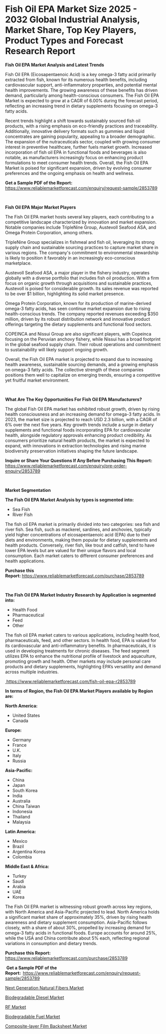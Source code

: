 <p><h1>Fish Oil EPA Market Size 2025 - 2032 Global Industrial Analysis, Market Share, Top Key Players, Product Types and Forecast Research Report</h1></p><p><strong>Fish Oil EPA Market Analysis and Latest Trends</strong></p>
<p><p>Fish Oil EPA (Eicosapentaenoic Acid) is a key omega-3 fatty acid primarily extracted from fish, known for its numerous health benefits, including cardiovascular support, anti-inflammatory properties, and potential mental health improvements. The growing awareness of these benefits has driven demand, particularly among health-conscious consumers. The Fish Oil EPA Market is expected to grow at a CAGR of 6.00% during the forecast period, reflecting an increasing trend in dietary supplements focusing on omega-3 fatty acids.</p><p>Recent trends highlight a shift towards sustainably sourced fish oil products, with a rising emphasis on eco-friendly practices and traceability. Additionally, innovative delivery formats such as gummies and liquid concentrates are gaining popularity, appealing to a broader demographic. The expansion of the nutraceuticals sector, coupled with growing consumer interest in preventive healthcare, further fuels market growth. Increased incorporation of fish oil EPA in functional foods and beverages is also notable, as manufacturers increasingly focus on enhancing product formulations to meet consumer health trends. Overall, the Fish Oil EPA Market is poised for significant expansion, driven by evolving consumer preferences and the ongoing emphasis on health and wellness.</p></p>
<p><strong>Get a Sample PDF of the Report:&nbsp;</strong> <a href="https://www.reliablemarketforecast.com/enquiry/request-sample/2853789?utm_campaign=1885&utm_medium=2&utm_source=Github&utm_content=ia&utm_term=12032025&utm_id=fish-oil-epa">https://www.reliablemarketforecast.com/enquiry/request-sample/2853789</a></p>
<p>&nbsp;</p>
<p><strong>Fish Oil EPA Major Market Players</strong></p>
<p><p>The Fish Oil EPA market hosts several key players, each contributing to a competitive landscape characterized by innovation and market expansion. Notable companies include TripleNine Group, Austevoll Seafood ASA, and Omega Protein Corporation, among others. </p><p>TripleNine Group specializes in fishmeal and fish oil, leveraging its strong supply chain and sustainable sourcing practices to capture market share in various regions. The company's commitment to environmental stewardship is likely to position it favorably in an increasingly eco-conscious marketplace.</p><p>Austevoll Seafood ASA, a major player in the fishery industry, operates globally with a diverse portfolio that includes fish oil production. With a firm focus on organic growth through acquisitions and sustainable practices, Austevoll is poised for considerable growth. Its sales revenue was reported to be over $1 billion, highlighting its solid market presence.</p><p>Omega Protein Corporation, known for its production of marine-derived omega-3 fatty acids, has seen continue market expansion due to rising health-conscious trends. The company reported revenues exceeding $350 million, driven by its robust distribution network and innovative product offerings targeting the dietary supplements and functional food sectors.</p><p>COPEINCA and Nissui Group are also significant players, with Copeinca focusing on the Peruvian anchovy fishery, while Nissui has a broad footprint in the global seafood supply chain. Their robust operations and commitment to sustainability will likely support ongoing growth.</p><p>Overall, the Fish Oil EPA market is projected to expand due to increasing health awareness, sustainable sourcing demands, and a growing emphasis on omega-3 fatty acids. The collective strength of these companies positions them well to capitalize on emerging trends, ensuring a competitive yet fruitful market environment.</p></p>
<p>&nbsp;</p>
<p><strong>What Are The Key Opportunities For Fish Oil EPA Manufacturers?</strong></p>
<p><p>The global Fish Oil EPA market has exhibited robust growth, driven by rising health consciousness and an increasing demand for omega-3 fatty acids. In 2023, the market size is projected to reach USD 2.3 billion, with a CAGR of 6% over the next five years. Key growth trends include a surge in dietary supplements and functional foods incorporating EPA for cardiovascular health, alongside regulatory approvals enhancing product credibility. As consumers prioritize natural health products, the market is expected to expand, with innovations in extraction technologies and rising marine biodiversity preservation initiatives shaping the future landscape.</p></p>
<p><strong>Inquire or Share Your Questions If Any Before Purchasing This Report:</strong> <a href="https://www.reliablemarketforecast.com/enquiry/pre-order-enquiry/2853789?utm_campaign=1885&utm_medium=2&utm_source=Github&utm_content=ia&utm_term=12032025&utm_id=fish-oil-epa">https://www.reliablemarketforecast.com/enquiry/pre-order-enquiry/2853789</a></p>
<p>&nbsp;</p>
<p><strong>Market Segmentation</strong></p>
<p><strong>The Fish Oil EPA Market Analysis by types is segmented into:</strong></p>
<p><ul><li>Sea Fish</li><li>River Fish</li></ul></p>
<p><p>The fish oil EPA market is primarily divided into two categories: sea fish and river fish. Sea fish, such as mackerel, sardines, and anchovies, typically yield higher concentrations of eicosapentaenoic acid (EPA) due to their diets and environments, making them popular for dietary supplements and health products. Conversely, river fish, like trout and catfish, tend to have lower EPA levels but are valued for their unique flavors and local consumption. Each market caters to different consumer preferences and health applications.</p></p>
<p><strong>Purchase this Report:&nbsp;</strong><a href="https://www.reliablemarketforecast.com/purchase/2853789?utm_campaign=1885&utm_medium=2&utm_source=Github&utm_content=ia&utm_term=12032025&utm_id=fish-oil-epa">https://www.reliablemarketforecast.com/purchase/2853789</a></p>
<p>&nbsp;</p>
<p><strong>The Fish Oil EPA Market Industry Research by Application is segmented into:</strong></p>
<p><ul><li>Health Food</li><li>Pharmaceutical</li><li>Feed</li><li>Other</li></ul></p>
<p><p>The fish oil EPA market caters to various applications, including health food, pharmaceuticals, feed, and other sectors. In health food, EPA is valued for its cardiovascular and anti-inflammatory benefits. In pharmaceuticals, it is used in developing treatments for chronic diseases. The feed segment utilizes EPA to enhance the nutritional profile of livestock and aquaculture, promoting growth and health. Other markets may include personal care products and dietary supplements, highlighting EPA’s versatility and demand across multiple industries.</p></p>
<p><a href="https://www.reliablemarketforecast.com/fish-oil-epa-r2853789?utm_campaign=1885&utm_medium=2&utm_source=Github&utm_content=ia&utm_term=12032025&utm_id=fish-oil-epa">&nbsp;https://www.reliablemarketforecast.com/fish-oil-epa-r2853789</a></p>
<p><strong>In terms of Region, the Fish Oil EPA Market Players available by Region are:</strong></p>
<p>
    <p> <strong> North America: </strong>
        <ul>
            <li>United States</li>
            <li>Canada</li>
        </ul>
        </p> 
    <p> <strong> Europe: </strong>
        <ul>
            <li>Germany</li>
            <li>France</li>
            <li>U.K.</li>
            <li>Italy</li>
            <li>Russia</li>
        </ul>
        </p> 
    <p> <strong> Asia-Pacific: </strong>
        <ul>
            <li>China</li>
            <li>Japan</li>
            <li>South Korea</li>
            <li>India</li>
            <li>Australia</li>
            <li>China Taiwan</li>
            <li>Indonesia</li>
            <li>Thailand</li>
            <li>Malaysia</li>
        </ul>
        </p> 
    <p> <strong> Latin America: </strong>
        <ul>
            <li>Mexico</li>
            <li>Brazil</li>
            <li>Argentina Korea</li>
            <li>Colombia</li>
        </ul>
        </p> 
    <p> <strong> Middle East & Africa: </strong>
        <ul>
            <li>Turkey</li>
            <li>Saudi</li>
            <li>Arabia</li>
            <li>UAE</li>
            <li>Korea</li>
        </ul>
    </p>
    </p>
<p><p>The Fish Oil EPA market is witnessing robust growth across key regions, with North America and Asia-Pacific projected to lead. North America holds a significant market share of approximately 35%, driven by rising health awareness and dietary supplement consumption. Asia-Pacific follows closely, with a share of about 30%, propelled by increasing demand for omega-3 fatty acids in functional foods. Europe accounts for around 25%, while the USA and China contribute about 5% each, reflecting regional variations in consumption and dietary trends.</p></p>
<p><strong>Purchase this Report: </strong><a href="https://www.reliablemarketforecast.com/purchase/2853789?utm_campaign=1885&utm_medium=2&utm_source=Github&utm_content=ia&utm_term=12032025&utm_id=fish-oil-epa">https://www.reliablemarketforecast.com/purchase/2853789</a></p>
<p>&nbsp;<strong>Get a Sample PDF of the Report:&nbsp;&nbsp;</strong><a href="https://www.reliablemarketforecast.com/enquiry/request-sample/2853789?utm_campaign=1885&utm_medium=2&utm_source=Github&utm_content=ia&utm_term=12032025&utm_id=fish-oil-epa">https://www.reliablemarketforecast.com/enquiry/request-sample/2853789</a></p>
<p><strong></strong></p>
<p><p><a href="https://github.com/amramcocosxa/Market-Research-Report-List-1/blob/main/next-generation-natural-fibers-market.md?utm_campaign=1885&utm_medium=2&utm_source=Github&utm_content=ia&utm_term=12032025&utm_id=fish-oil-epa">Next Generation Natural Fibers Market</a></p><p><a href="https://github.com/welfmimon/Market-Research-Report-List-1/blob/main/biodegradable-diesel-market.md?utm_campaign=1885&utm_medium=2&utm_source=Github&utm_content=ia&utm_term=12032025&utm_id=fish-oil-epa">Biodegradable Diesel Market</a></p><p><a href="https://github.com/nkomdaumis16/Market-Research-Report-List-1/blob/main/rf-market.md?utm_campaign=1885&utm_medium=2&utm_source=Github&utm_content=ia&utm_term=12032025&utm_id=fish-oil-epa">RF Market</a></p><p><a href="https://github.com/ioniafidian4/Market-Research-Report-List-1/blob/main/biodegradable-fuel-market.md?utm_campaign=1885&utm_medium=2&utm_source=Github&utm_content=ia&utm_term=12032025&utm_id=fish-oil-epa">Biodegradable Fuel Market</a></p><p><a href="https://github.com/khifzaba/Market-Research-Report-List-1/blob/main/composite-layer-film-backsheet-market.md?utm_campaign=1885&utm_medium=2&utm_source=Github&utm_content=ia&utm_term=12032025&utm_id=fish-oil-epa">Composite-layer Film Backsheet Market</a></p></p>